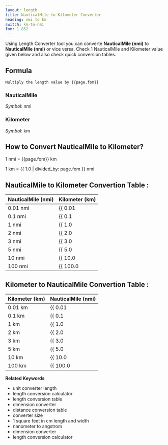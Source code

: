 ```yaml
---
layout: length
title: NauticalMile to Kilometer Converter
heading: nmi to km
switch: km-to-nmi
fom: 1.852
---
```


Using Length Converter tool you can converte **NauticalMile (nmi)** to **NauticalMile (nmi)** or vice versa. Check 1 NauticalMile and Kilometer value given below and also check quick conversion tables.

## Formula
`Multiply the length value by {{page.fom}}`

### NauticalMile
*Symbol*: nmi

### Kilometer
*Symbol*: km

## How to Convert NauticalMile to Kilometer?
1 nmi = {{page.fom}} km

1 km = {{ 1.0 | divided_by: page.fom }} nmi

## NauticalMile to Kilometer Convertion Table :

| NauticalMile (nmi) | Kilometer (km) |
| ---- | ---- |
| 0.01 nmi | {{ 0.01 | times: page.fom | round: 12 }} km |
| 0.1 nmi | {{ 0.1 | times: page.fom | round: 12 }} km |
| 1 nmi | {{ 1.0 | times: page.fom | round: 12 }} km |
| 2 nmi | {{ 2.0 | times: page.fom | round: 12 }} km |
| 3 nmi | {{ 3.0 | times: page.fom | round: 12 }} km |
| 5 nmi | {{ 5.0 | times: page.fom | round: 12 }} km |
| 10 nmi | {{ 10.0 | times: page.fom | round: 12 }} km |
| 100 nmi | {{ 100.0 | times: page.fom | round: 12 }} km |

## Kilometer to NauticalMile Convertion Table :

| Kilometer (km) | NauticalMile (nmi) |
| ---- | ---- |
| 0.01 km | {{ 0.01 | divided_by: page.fom | round: 12 }} nmi |
| 0.1 km | {{ 0.1 | divided_by: page.fom | round: 12 }} nmi |
| 1 km | {{ 1.0 | divided_by: page.fom | round: 12 }} nmi |
| 2 km | {{ 2.0 | divided_by: page.fom | round: 12 }} nmi |
| 3 km | {{ 3.0 | divided_by: page.fom | round: 12 }} nmi |
| 5 km | {{ 5.0 | divided_by: page.fom | round: 12 }} nmi |
| 10 km | {{ 10.0 | divided_by: page.fom | round: 12 }} nmi |
| 100 km | {{ 100.0 | divided_by: page.fom | round: 12 }} nmi |

<script>
selectInput[10].selected = true
selectOutput[8].selected = true
</script>

  **Related Keywords**

  <ul class='relatedKeyword'>
    <li>unit converter length</li>
    <li>length conversion calculator</li>
    <li>length conversion table</li>
    <li>dimension converter</li>
    <li>distance conversion table</li>
    <li>converter size</li>
    <li>1 square feet in cm length and width</li>
    <li>nanometer to angstrom</li>
    <li>dimension converter</li>
    <li>length conversion calculator</li>
  </ul>
  